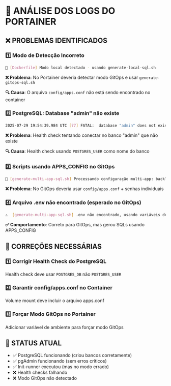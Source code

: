 # 🚨 ANÁLISE DOS LOGS DO PORTAINER

## ❌ **PROBLEMAS IDENTIFICADOS**

### 1️⃣ **Modo de Detecção Incorreto**

```bash
🔧 [Dockerfile] Modo local detectado - usando generate-local-sql.sh
```

**❌ Problema**: No Portainer deveria detectar modo GitOps e usar `generate-gitops-sql.sh`

**🔍 Causa**: O arquivo `config/apps.conf` não está sendo encontrado no container

### 2️⃣ **PostgreSQL: Database "admin" não existe**

```bash
2025-07-29 19:54:39.984 UTC [77] FATAL:  database "admin" does not exist
```

**❌ Problema**: Health check tentando conectar no banco "admin" que não existe

**🔍 Causa**: Health check usando `POSTGRES_USER` como nome do banco

### 3️⃣ **Scripts usando APPS_CONFIG no GitOps**

```bash
📱 [generate-multi-app-sql.sh] Processando configuração multi-app: backlog:backlog_dim_dev:...
```

**❌ Problema**: No GitOps deveria usar `config/apps.conf` + senhas individuais

### 4️⃣ **Arquivo .env não encontrado (esperado no GitOps)**

```bash
⚠️  [generate-multi-app-sql.sh] .env não encontrado, usando variáveis do ambiente
```

**✅ Comportamento**: Correto para GitOps, mas gerou SQLs usando APPS_CONFIG

## 🔧 **CORREÇÕES NECESSÁRIAS**

### 1️⃣ **Corrigir Health Check do PostgreSQL**

Health check deve usar `POSTGRES_DB` não `POSTGRES_USER`

### 2️⃣ **Garantir config/apps.conf no Container**

Volume mount deve incluir o arquivo apps.conf

### 3️⃣ **Forçar Modo GitOps no Portainer**

Adicionar variável de ambiente para forçar modo GitOps

## 🎯 **STATUS ATUAL**

- ✅ PostgreSQL funcionando (criou bancos corretamente)
- ✅ pgAdmin funcionando (sem erros críticos)
- ✅ Init-runner executou (mas no modo errado)
- ❌ Health checks falhando
- ❌ Modo GitOps não detectado
